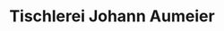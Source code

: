 ---
title: "Tischlerei Johann Aumeier"
url: /schoenau-im-muehlkreis/tischlerei-johann-aumeier/
shop: Möbel
---